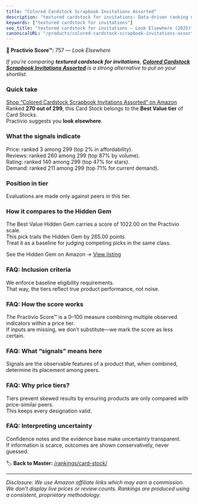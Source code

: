 ```yaml
---
title: "Colored Cardstock Scrapbook Invitations Assorted"
description: "textured cardstock for invitations: Data-driven ranking using the Practivio Score™. Positioned by quality, value, demand, findability, momentum."
keywords: ["textured cardstock for invitations"]
seo_title: "textured cardstock for invitations — Look Elsewhere (2025)"
canonicalURL: "/products/colored-cardstock-scrapbook-invitations-assorted-B0DQCLM451/"
---
```


**🚫 Practivio Score™:** 757 — _Look Elsewhere_


*If you're comparing **textured cardstock for invitations**, **[Colored Cardstock Scrapbook Invitations Assorted](https://www.amazon.com/dp/B0DQCLM451?tag=practivio-20)** is a strong alternative to put on your shortlist.*
### Quick take
[Shop “Colored Cardstock Scrapbook Invitations Assorted” on Amazon](https://www.amazon.com/dp/B0DQCLM451?tag=practivio-20)
Ranked **270 out of 299**, this Card Stock belongs to the **Best Value tier** of Card Stocks.  
Practivio suggests you **look elsewhere**.

### What the signals indicate
Price: ranked 3 among 299 (top 2% in affordability).  
Reviews: ranked 260 among 299 (top 87% by volume).  
Rating: ranked 140 among 299 (top 47% for stars).  
Demand: ranked 211 among 299 (top 71% for current demand).

### Position in tier
Evaluations are made only against peers in this tier.

### How it compares to the Hidden Gem
The Best Value Hidden Gem carries a score of 1022.00 on the Practivio scale.  
This pick trails the Hidden Gem by 265.00 points.  
Treat it as a baseline for judging competing picks in the same class.  

See the Hidden Gem on Amazon → [View listing](https://www.amazon.com/dp/B006P1EQXA?tag=practivio-20)

### FAQ: Inclusion criteria
We enforce baseline eligibility requirements.  
That way, the tiers reflect true product performance, not noise.

### FAQ: How the score works
The Practivio Score™ is a 0–100 measure combining multiple observed indicators within a price tier.  
If inputs are missing, we don’t substitute—we mark the score as less certain.

### FAQ: What “signals” means here
Signals are the observable features of a product that, when combined, determine its placement among peers.

### FAQ: Why price tiers?
Tiers prevent skewed results by ensuring products are only compared with price-similar peers.  
This keeps every designation valid.

### FAQ: Interpreting uncertainty
Confidence notes and the evidence base make uncertainty transparent.  
If information is scarce, outcomes are shown conservatively, never guessed.


🏷️ **Back to Master:** [/rankings/card-stock/](/rankings/card-stock/)

---
_Disclosure: We use Amazon affiliate links which may earn a commission. We don’t display live prices or review counts. Rankings are produced using a consistent, proprietary methodology._
